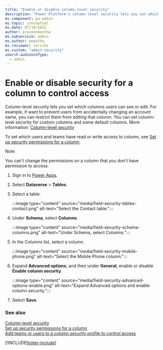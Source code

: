 ```yaml
---
title: "Enable or disable column-level security"
description: "Power Platform's column-level security lets you set which columns users can see or edit. Follow these steps to enable or disable security for a column."
ms.component: pa-admin
ms.topic: conceptual
ms.date: 07/19/2022
author: praveenmantha
ms.subservice: admin
ms.author: pmantha
ms.reviewer: sericks
ms.custom: "admin-security"
search.audienceType: 
  - admin
---
```

# Enable or disable security for a column to control access

Column-level security lets you set which columns users can see or edit. For example, if want to prevent users from accidentally changing an account name, you can restrict them from editing that column. You can set column-level security for custom columns and some default columns. More information: [Column-level security](field-level-security.md)  
  
 To set which users and teams have read or write access to column, see [Set up security permissions for a column](set-up-security-permissions-field.md).  
  
> [!NOTE]
> You can't change the permissions on a column that you don't have permission to access.  

1. Sign in to [Power Apps](https://make.powerapps.com/).

2. Select **Dataverse** > **Tables**.

3. Select a table.

   :::image type="content" source="media/field-security-tables-contact.png" alt-text="Select the Contact table.":::

4. Under **Schema**, select **Columns**.

   :::image type="content" source="media/field-security-schema-columns.png" alt-text="Under Schema, select Columns.":::

5. In the Columns list, select a column.

   :::image type="content" source="media/field-security-mobile-phone.png" alt-text="Select the Mobile Phone column.":::

6. Expand **Advanced options**, and then under **General**, enable or disable **Enable column security**.

   :::image type="content" source="media/field-security-advanced-options-enable.png" alt-text="Expand Advanced options and enable column security.":::

7. Select **Save**.
  
### See also  
 [Column-level security](field-level-security.md)   
 [Set up security permissions for a column](set-up-security-permissions-field.md)   
 [Add teams or users to a column security profile to control access](add-teams-users-field-security-profile.md)








[!INCLUDE[footer-include](../includes/footer-banner.md)]

